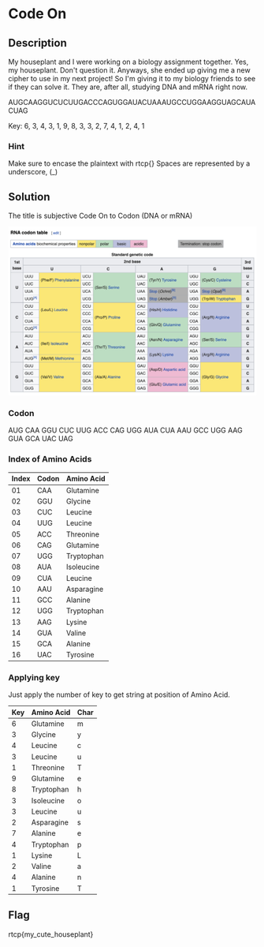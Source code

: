
# Code On

## Description

My houseplant and I were working on a biology assignment together. Yes, my houseplant. Don't question it. Anyways, she ended up giving me a new cipher to use in my next project! So I'm giving it to my biology friends to see if they can solve it. They are, after all, studying DNA and mRNA right now.

AUGCAAGGUCUCUUGACCCAGUGGAUACUAAAUGCCUGGAAGGUAGCAUACUAG

Key: 6, 3, 4, 3, 1, 9, 8, 3, 3, 2, 7, 4, 1, 2, 4, 1

### Hint

Make sure to encase the plaintext with rtcp{} Spaces are represented by a underscore, (_)

## Solution

The title is subjective Code On to Codon (DNA or mRNA)

<img src="https://github.com/j4m3sb0nd007/riceteacatpanda/blob/master/riceteacatpanda/codeon/rna.png?raw=true" alt="RNA" />

### Codon

AUG CAA GGU CUC UUG ACC CAG UGG AUA CUA AAU GCC UGG AAG GUA GCA UAC UAG

### Index of Amino Acids

| Index | Codon | Amino Acid |
| -------- | -------- | -------- |
| 01     | CAA     | Glutamine     |
| 02     | GGU     | Glycine     |
| 03     | CUC     | Leucine     |
| 04     | UUG     | Leucine     |
| 05     | ACC     | Threonine     |
| 06     | CAG     | Glutamine     |
| 07     | UGG     | Tryptophan     |
| 08     | AUA     | Isoleucine     |
| 09     | CUA     | Leucine     |
| 10     | AAU     | Asparagine     |
| 11     | GCC     | Alanine     |
| 12     | UGG     | Tryptophan     |
| 13     | AAG     | Lysine     |
| 14     | GUA     | Valine     |
| 15     | GCA     | Alanine     |
| 16     | UAC     | Tyrosine     |

### Applying key

Just apply the number of key to get string at position of Amino Acid.

| Key | Amino Acid | Char |
| -------- | -------- | -------- |
| 6     | Glutamine     | m     |
| 3     | Glycine     | y     |
| 4     | Leucine     | c     |
| 3     | Leucine     | u     |
| 1     | Threonine     | T     |
| 9     | Glutamine     | e     |
| 8     | Tryptophan     | h     |
| 3     | Isoleucine     | o     |
| 3     | Leucine     | u     |
| 2     | Asparagine     | s     |
| 7     | Alanine     | e     |
| 4     | Tryptophan     | p     |
| 1     | Lysine     | L     |
| 2     | Valine     | a     |
| 4     | Alanine     | n     |
| 1     | Tyrosine     | T     |

## Flag

rtcp{my_cute_houseplant}
